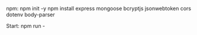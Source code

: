 npm:
  npm init -y
  npm install express mongoose bcryptjs jsonwebtoken cors dotenv body-parser

Start: npm run -
